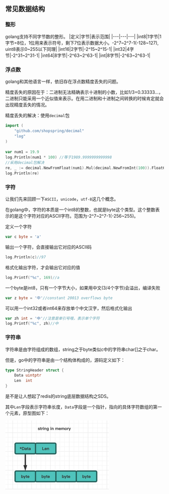 ## 常见数据结构

### 整形

golang支持不同字节数的整形。
|定义|字节|表示范围|
|---|---|---|
|int8|1字节|1字节=8位，1位用来表示符号，剩下7位表示数据大小。-2^7~2^7-1(-128~127), uint8表示0~255以下同理|
|int16|2字节|-2^15~2^15-1|
|int32|4字节|-2^31~2^31-1|
|int64|8字节|-2^63~2^63-1|
|int|8字节|-2^63~2^63-1|

### 浮点数

golang和其他语言一样，依旧存在浮点数精度丢失的问题。

精度丢失的原因在于：二进制无法精确表示十进制的小数，比如1/3=0.33333...，二进制只能采用一个近似值来表示。在用二进制和十进制之间转换的时候肯定就会出现精度丢失的情况。

精度丢失的解决：使用`decimal`包

```Go
import (
	"github.com/shopspring/decimal"
	"log"
)

var num1 = 19.9
log.Println(num1 * 100) //等于1989.9999999999998
//采用decimal包解决
re, _ := decimal.NewFromFloat(num1).Mul(decimal.NewFromInt(100)).Float64()
log.Println(re)
```

### 字符

让我们先来回顾一下`ASCII`，`unicode`，`utf-8`这几个概念。




在golang中，字符的本质是一个int8的整数，也就是byte这个类型。这个整数表示的是这个字符对应的ASCII字符。范围为-2^7~2^7-1(-256~255)。


定义一个字符
```Go
var c byte = 'a'
```

输出一个字符，会直接输出它对应的ASCII码
```Go
log.Println(c)//97
```

格式化输出字符，才会输出它对应的值
```Go
log.Printf("%c", 169)//a
```

一个byte是int8，只有一个字节大小，如果用中文(3/4个字节)会溢出，编译失败
```Go
var z byte = '中'//constant 20013 overflows byte
```

可以用一个int32或者int64来存放单个中文汉字，然后格式化输出
```Go
var zh int = '中'//注意是单引号哦，表示单个字符
log.Printf("%c", zh)//中
```

### 字符串

字符串是由字符组成的数组，string之于byte类似c中的字符串char[]之于char。

但是，go中的字符串是由一个结构体构成的，源码定义如下：

```Go
type StringHeader struct {
	Data uintptr
	Len  int
}
```

是不是让人想起了redis的string底层数据结构之SDS。

其中`Len`字段表示字符串长度，`Data`字段是一个指针，指向的具体字符数组的第一个元素，原型图如下：

![img.png](../assets/string_in_memory.png)